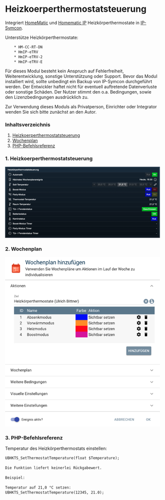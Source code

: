 # Heizkoerperthermostatsteuerung

Integriert [HomeMatic](https://www.eq-3.de/start.html) und [Homematic IP](https://www.eq-3.de/start.html) Heizkörperthermostate in [IP-Symcon](https://www.symcon.de).

Unterstütze Heizkörperthermostate:

        * HM-CC-RT-DN
        * HmIP-eTRV
        * HmIP-eTRV-2
        * HmIP-eTRV-E

Für dieses Modul besteht kein Anspruch auf Fehlerfreiheit, Weiterentwicklung, sonstige Unterstützung oder Support.
Bevor das Modul installiert wird, sollte unbedingt ein Backup von IP-Symcon durchgeführt werden.
Der Entwickler haftet nicht für eventuell auftretende Datenverluste oder sonstige Schäden.
Der Nutzer stimmt den o.a. Bedingungen, sowie den Lizenzbedingungen ausdrücklich zu.

Zur Verwendung dieses Moduls als Privatperson, Einrichter oder Integrator wenden Sie sich bitte zunächst an den Autor.

### Inhaltsverzeichnis

1. [Heizkoerperthermostatsteuerung](#1-heizkoerperthermostatsteuerung)
2. [Wochenplan](#2-wochenplan)
3. [PHP-Befehlsreferenz](#3-php-befehlsreferenz)

### 1. Heizkoerperthermostatsteuerung  

[![Image](../imgs/Heizkoerperthermostatsteuerung.png)]()  

### 2. Wochenplan

[![Image](../imgs/Wochenplan.png)]()

### 3. PHP-Befehlsreferenz

Temperatur des Heizkörperthermostats einstellen:

```text
UBHKTS_SetThermostatTemperature(float $Temperature);  

Die Funktion liefert keinerlei Rückgabewert.

Beispiel:

Temperatur auf 21,0 °C setzen:  
UBHKTS_SetThermostatTemperature(12345, 21.0);  
```